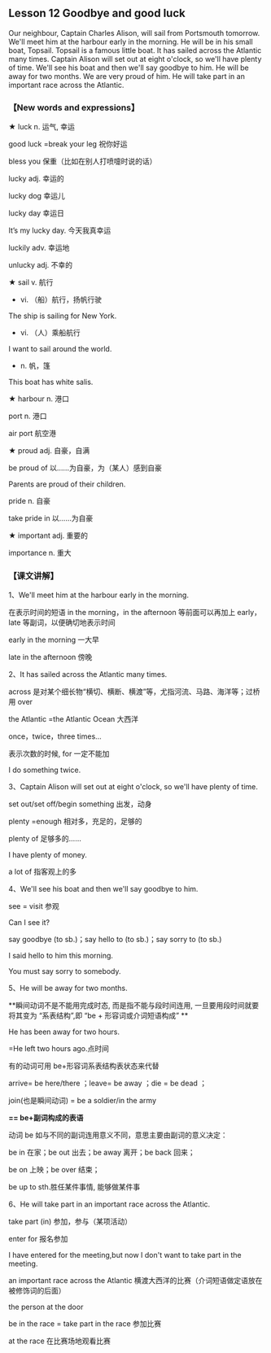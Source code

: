 ## Lesson 12  Goodbye and good luck 

Our neighbour, Captain Charles Alison, will sail from Portsmouth tomorrow. We'll meet him at the harbour early in the morning. He will be in his small boat, Topsail. Topsail is a famous little boat. It has sailed across the Atlantic many times. Captain Alison will set out at eight o'clock, so we'll have plenty of time. We'll see his boat and then we'll say goodbye to him. He will be away for two months. We are very proud of him. He will take part in an important race across the Atlantic. 



### 【New words and expressions】 

★ luck n. 运气, 幸运

good luck =break your leg 祝你好运

bless you 保重（比如在别人打喷嚏时说的话）

lucky adj. 幸运的

lucky dog 幸运儿

lucky day 幸运日

It’s my lucky day. 今天我真幸运

luckily adv. 幸运地

unlucky adj. 不幸的

★ sail v. 航行

- vi. （船）航行，扬帆行驶

The ship is sailing for New York.

- vi. （人）乘船航行

I want to sail around the world.

- n. 帆，篷

This boat has white salis.

★ harbour n. 港口

port n. 港口

air port 航空港

★ proud adj. 自豪，自满

be proud of 以……为自豪，为（某人）感到自豪

Parents are proud of their children.

pride n. 自豪

take pride in 以……为自豪

★ important adj. 重要的

importance n. 重大

### 【课文讲解】

1、We'll meet him at the harbour early in the morning.

在表示时间的短语 in the morning，in the afternoon 等前面可以再加上 early，late 等副词，以便确切地表示时间

early in the morning 一大早

late in the afternoon 傍晚

2、It has sailed across the Atlantic many times.

across 是对某个细长物“横切、横断、横渡”等，尤指河流、马路、海洋等；过桥用 over

the Atlantic =the Atlantic Ocean 大西洋

once，twice，three times…

表示次数的时候, for 一定不能加

I do something twice.

3、Captain Alison will set out at eight o'clock, so we'll have plenty of time.

set out/set off/begin something 出发，动身

plenty =enough 相对多，充足的，足够的

plenty of 足够多的……

I have plenty of money.

a lot of 指客观上的多

4、We'll see his boat and then we'll say goodbye to him.

see = visit 参观

Can I see it?

say goodbye (to sb.)；say hello to (to sb.)；say sorry to (to sb.)

I said hello to him this morning.

You must say sorry to somebody.

5、He will be away for two months.

**瞬间动词不是不能用完成时态, 而是指不能与段时间连用, 一旦要用段时间就要将其变为 “系表结构”,即 “be + 形容词或介词短语构成” **

He has been away for two hours.

=He left two hours ago.点时间

有的动词可用 be+形容词系表结构表状态来代替

arrive= be here/there ；leave= be away ；die = be dead ；

join(也是瞬间动词) = be a soldier/in the army

**== be+副词构成的表语**

动词 be 如与不同的副词连用意义不同，意思主要由副词的意义决定：

be in 在家；be out 出去；be away 离开；be back 回来；

be on 上映；be over 结束；

be up to sth.胜任某件事情, 能够做某件事


6、He will take part in an important race across the Atlantic.

take part (in) 参加，参与（某项活动）

enter for 报名参加

I have entered for the meeting,but now I don't want to take part in the meeting.

an important race across the Atlantic 横渡大西洋的比赛（介词短语做定语放在被修饰词的后面）

the person at the door

be in the race = take part in the race 参加比赛

at the race 在比赛场地观看比赛 
